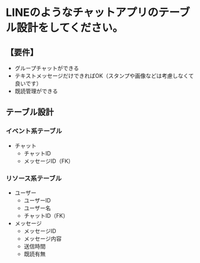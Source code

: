 # LINEのようなチャットアプリのテーブル設計をしてください。

## 【要件】
- グループチャットができる
- テキストメッセージだけできればOK（スタンプや画像などは考慮しなくて良いです）
- 既読管理ができる

## テーブル設計
### イベント系テーブル
- チャット
  - チャットID
  - メッセージID（FK）
### リソース系テーブル
- ユーザー
  - ユーザーID
  - ユーザー名
  - チャットID（FK）
- メッセージ
  - メッセージID
  - メッセージ内容
  - 送信時間
  - 既読有無